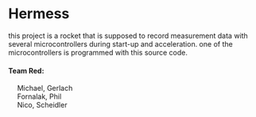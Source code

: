 # Hermess

this project is a rocket that is supposed to record measurement data with several microcontrollers during start-up and acceleration. one of the microcontrollers is programmed with this source code.

<h4>Team Red:</h4> 
&emsp; Michael, Gerlach <br>
&emsp;   Fornalak, Phil   <br>
&emsp; Nico, Scheidler